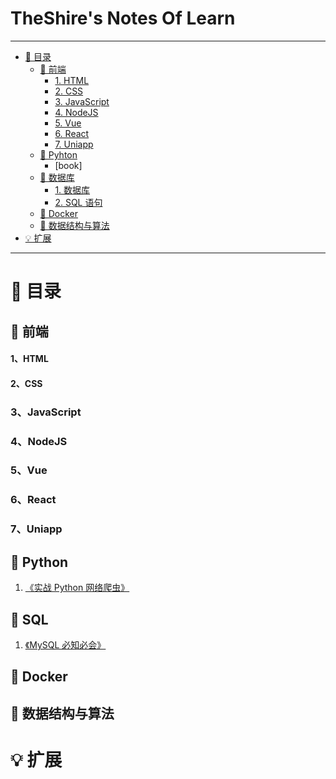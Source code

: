 
<h1 class="text-center">TheShire's Notes Of Learn</h1>
<hr/>

- [📕 目录](#📕-目录)
  - [🦋 前端](#🦋-前端)
    - [1. HTML](#_1、html)
    - [2. CSS](#_2、css)
    - [3. JavaScript](#_3、javascript)
    - [4. NodeJS](#_4、nodejs)
    - [5. Vue](#_5、vue)
    - [6. React](#_6、react)
    - [7. Uniapp](#_7、Uniapp)
  - [🐍 Pyhton](#🐍-python)
    - [book]
  - [🐬 数据库](#🐬-sql)
    - [1. 数据库](#)
    - [2. SQL 语句](#)
  - [🐋 Docker](#🐋-docker)
  - [🐸 数据结构与算法](#🐸-数据结构与算法)
- [💡 扩展](#💡-扩展)

<hr/>

# 📕 目录

## 🦋 前端

#### 1、HTML

#### 2、CSS

### 3、JavaScript

### 4、NodeJS

### 5、Vue

### 6、React

### 7、Uniapp

## 🐍 Python

1. [《实战 Python 网络爬虫》](./python/spider/0-实战Python网络爬虫)

## 🐬 SQL

1. [《MySQL 必知必会》](./database/sql)

## 🐋 Docker

## 🐸 数据结构与算法

# 💡 扩展

